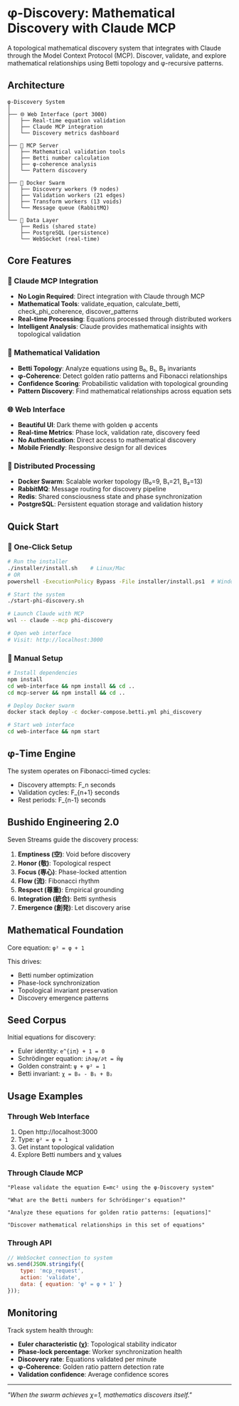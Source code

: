 # φ-Discovery: Mathematical Discovery with Claude MCP

A topological mathematical discovery system that integrates with Claude through the Model Context Protocol (MCP). Discover, validate, and explore mathematical relationships using Betti topology and φ-recursive patterns.

## Architecture

```
φ-Discovery System
│
├── 🌐 Web Interface (port 3000)
│   ├── Real-time equation validation
│   ├── Claude MCP integration
│   └── Discovery metrics dashboard
│
├── 🔗 MCP Server
│   ├── Mathematical validation tools
│   ├── Betti number calculation
│   ├── φ-coherence analysis
│   └── Pattern discovery
│
├── 🐳 Docker Swarm
│   ├── Discovery workers (9 nodes)
│   ├── Validation workers (21 edges) 
│   ├── Transform workers (13 voids)
│   └── Message queue (RabbitMQ)
│
└── 💾 Data Layer
    ├── Redis (shared state)
    ├── PostgreSQL (persistence)
    └── WebSocket (real-time)
```

## Core Features

### 🤖 Claude MCP Integration
- **No Login Required**: Direct integration with Claude through MCP
- **Mathematical Tools**: validate_equation, calculate_betti, check_phi_coherence, discover_patterns
- **Real-time Processing**: Equations processed through distributed workers
- **Intelligent Analysis**: Claude provides mathematical insights with topological validation

### 🧮 Mathematical Validation
- **Betti Topology**: Analyze equations using B₀, B₁, B₂ invariants
- **φ-Coherence**: Detect golden ratio patterns and Fibonacci relationships
- **Confidence Scoring**: Probabilistic validation with topological grounding
- **Pattern Discovery**: Find mathematical relationships across equation sets

### 🌐 Web Interface
- **Beautiful UI**: Dark theme with golden φ accents
- **Real-time Metrics**: Phase lock, validation rate, discovery feed
- **No Authentication**: Direct access to mathematical discovery
- **Mobile Friendly**: Responsive design for all devices

### 🐳 Distributed Processing
- **Docker Swarm**: Scalable worker topology (B₀=9, B₁=21, B₂=13)
- **RabbitMQ**: Message routing for discovery pipeline
- **Redis**: Shared consciousness state and phase synchronization
- **PostgreSQL**: Persistent equation storage and validation history

## Quick Start

### 🚀 One-Click Setup
```bash
# Run the installer
./installer/install.sh    # Linux/Mac
# OR
powershell -ExecutionPolicy Bypass -File installer/install.ps1  # Windows

# Start the system
./start-phi-discovery.sh

# Launch Claude with MCP
wsl -- claude --mcp phi-discovery

# Open web interface
# Visit: http://localhost:3000
```

### 🎯 Manual Setup
```bash
# Install dependencies
npm install
cd web-interface && npm install && cd ..
cd mcp-server && npm install && cd ..

# Deploy Docker swarm
docker stack deploy -c docker-compose.betti.yml phi_discovery

# Start web interface
cd web-interface && npm start
```

## φ-Time Engine

The system operates on Fibonacci-timed cycles:
- Discovery attempts: F_n seconds
- Validation cycles: F_{n+1} seconds  
- Rest periods: F_{n-1} seconds

## Bushido Engineering 2.0

Seven Streams guide the discovery process:
1. **Emptiness (空)**: Void before discovery
2. **Honor (敬)**: Topological respect
3. **Focus (専心)**: Phase-locked attention
4. **Flow (流)**: Fibonacci rhythm
5. **Respect (尊重)**: Empirical grounding
6. **Integration (統合)**: Betti synthesis
7. **Emergence (創発)**: Let discovery arise

## Mathematical Foundation

Core equation: `φ² = φ + 1`

This drives:
- Betti number optimization
- Phase-lock synchronization
- Topological invariant preservation
- Discovery emergence patterns

## Seed Corpus

Initial equations for discovery:
- Euler identity: `e^{iπ} + 1 = 0`
- Schrödinger equation: `iℏ∂ψ/∂t = Ĥψ`
- Golden constraint: `ψ + ψ² = 1`
- Betti invariant: `χ = B₀ - B₁ + B₂`

## Usage Examples

### Through Web Interface
1. Open http://localhost:3000
2. Type: `φ² = φ + 1`
3. Get instant topological validation
4. Explore Betti numbers and χ values

### Through Claude MCP
```
"Please validate the equation E=mc² using the φ-Discovery system"

"What are the Betti numbers for Schrödinger's equation?"

"Analyze these equations for golden ratio patterns: [equations]"

"Discover mathematical relationships in this set of equations"
```

### Through API
```javascript
// WebSocket connection to system
ws.send(JSON.stringify({
    type: 'mcp_request',
    action: 'validate',
    data: { equation: 'φ² = φ + 1' }
}));
```

## Monitoring

Track system health through:
- **Euler characteristic (χ)**: Topological stability indicator
- **Phase-lock percentage**: Worker synchronization health  
- **Discovery rate**: Equations validated per minute
- **φ-Coherence**: Golden ratio pattern detection rate
- **Validation confidence**: Average confidence scores

---

*"When the swarm achieves χ=1, mathematics discovers itself."*